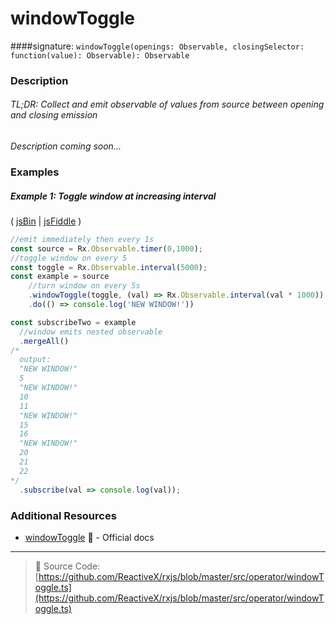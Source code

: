 # windowToggle
####signature: `windowToggle(openings: Observable, closingSelector: function(value): Observable): Observable`

### Description

###### TL;DR: Collect and emit observable of values from source between opening and closing emission

*Description coming soon...*

### Examples

##### Example 1: Toggle window at increasing interval

( [jsBin](http://jsbin.com/xasofupuka/1/edit?js,console) | [jsFiddle](https://jsfiddle.net/btroncone/3xmmuzy4/) )

```js
//emit immediately then every 1s
const source = Rx.Observable.timer(0,1000);
//toggle window on every 5
const toggle = Rx.Observable.interval(5000);
const example = source
    //turn window on every 5s
    .windowToggle(toggle, (val) => Rx.Observable.interval(val * 1000))
    .do(() => console.log('NEW WINDOW!'))

const subscribeTwo = example 
  //window emits nested observable
  .mergeAll()
/*
  output:
  "NEW WINDOW!"
  5
  "NEW WINDOW!"
  10
  11
  "NEW WINDOW!"
  15
  16
  "NEW WINDOW!"
  20
  21
  22
*/
  .subscribe(val => console.log(val));
```


### Additional Resources
* [windowToggle](http://reactivex.io/rxjs/class/es6/Observable.js~Observable.html#instance-method-windowToggle) :newspaper: - Official docs

---
> :file_folder: Source Code:  [https://github.com/ReactiveX/rxjs/blob/master/src/operator/windowToggle.ts](https://github.com/ReactiveX/rxjs/blob/master/src/operator/windowToggle.ts)